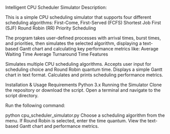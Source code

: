Intelligent CPU Scheduler Simulator
Description:

This is a simple CPU scheduling simulator that supports four different scheduling algorithms:
First-Come, First-Served (FCFS)
Shortest Job First (SJF)
Round Robin (RR)
Priority Scheduling

The program takes user-defined processes with arrival times, burst times, and priorities, then simulates the selected algorithm, displaying a text-based Gantt chart and calculating key performance metrics like:
Average Waiting Time
Average Turnaround Time
Features

Simulates multiple CPU scheduling algorithms.
Accepts user input for scheduling choice and Round Robin quantum time.
Displays a simple Gantt chart in text format.
Calculates and prints scheduling performance metrics.

Installation & Usage
Requirements
Python 3.x
Running the Simulator
Clone the repository or download the script.
Open a terminal and navigate to the script directory.

Run the following command:

python cpu_scheduler_simulator.py
Choose a scheduling algorithm from the menu.
If Round Robin is selected, enter the time quantum.
View the text-based Gantt chart and performance metrics.
